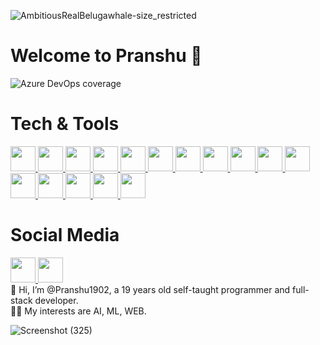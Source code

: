 ![AmbitiousRealBelugawhale-size_restricted](https://user-images.githubusercontent.com/70687348/170268953-efe79c93-de2a-4d88-986b-d8a20edcecad.gif)

# Welcome to Pranshu 🚀

<img
  alt="Azure DevOps coverage"
  src="https://img.shields.io/badge/developer-coding-brightgreen"
/>
<br>
# Tech & Tools
  <a href="https://github.com/Pranshu1902/">
  <img
    width="40"
    height="40"
    src="https://cdn.jsdelivr.net/gh/devicons/devicon/icons/django/django-plain.svg"
  />
</a>
<a href="https://github.com/Pranshu1902/">
  <img
    width="40"
    height="40"
    src="https://cdn.jsdelivr.net/gh/devicons/devicon/icons/firefox/firefox-original.svg"
  />
</a>
<a href="https://github.com/Pranshu1902/">
  <img
    width="40"
    height="40"
    src="https://cdn.jsdelivr.net/gh/devicons/devicon/icons/git/git-original.svg"
  />
</a>
<a href="https://github.com/Pranshu1902/">
  <img
    width="40"
    height="40"
    src="https://cdn.jsdelivr.net/gh/devicons/devicon/icons/html5/html5-original.svg"
  />
</a>
<a href="https://github.com/Pranshu1902/">
  <img
    width="40"
    height="40"
    src="https://cdn.jsdelivr.net/gh/devicons/devicon/icons/javascript/javascript-original.svg"
  />
</a>

<a href="https://github.com/Pranshu1902/">
  <img
    width="40"
    height="40"
    src="https://cdn.jsdelivr.net/gh/devicons/devicon/icons/java/java-original-wordmark.svg"
  />
</a>

<a href="https://github.com/Pranshu1902/">
  <img
    width="40"
    height="40"
    src="https://cdn.jsdelivr.net/gh/devicons/devicon/icons/linux/linux-original.svg"
  />
</a>

<a href="https://github.com/Pranshu1902/">
  <img
    width="40"
    height="40"
    src="https://cdn.jsdelivr.net/gh/devicons/devicon/icons/nodejs/nodejs-plain-wordmark.svg"
  />
</a>

<a href="https://github.com/Pranshu1902/">
  <img
    width="40"
    height="40"
    src="https://cdn.jsdelivr.net/gh/devicons/devicon/icons/npm/npm-original-wordmark.svg"
  />
</a>

<a href="https://github.com/Pranshu1902/">
  <img
    width="40"
    height="40"
    src="https://cdn.jsdelivr.net/gh/devicons/devicon/icons/python/python-original.svg"
  />
</a>

<a href="https://github.com/Pranshu1902/">
  <img
    width="40"
    height="40"
    src="https://cdn.jsdelivr.net/gh/devicons/devicon/icons/react/react-original.svg"
  />
</a>

<a href="https://github.com/Pranshu1902/">
  <img
    width="40"
    height="40"
    src="https://cdn.jsdelivr.net/gh/devicons/devicon/icons/slack/slack-original.svg"
  />
</a>

<a href="https://github.com/Pranshu1902/">
  <img
    width="40"
    height="40"
    src="https://cdn.jsdelivr.net/gh/devicons/devicon/icons/typescript/typescript-original.svg"
  />
</a>

<a href="https://github.com/Pranshu1902/">
  <img
    width="40"
    height="40"
    src="https://cdn.jsdelivr.net/gh/devicons/devicon/icons/ubuntu/ubuntu-plain.svg"
  />
</a>
<a href="https://github.com/Pranshu1902/">
  <img
    width="40"
    height="40"
    src="https://cdn.jsdelivr.net/gh/devicons/devicon/icons/vscode/vscode-original.svg"
  />
</a>
<a href="https://github.com/Pranshu1902/">
  <img
    width="40"
    height="40"
    src="https://cdn.jsdelivr.net/gh/devicons/devicon/icons/bash/bash-original.svg"
  />
</a>


# Social Media

  <a href="https://twitter.com/pranshu1902">
    <img
      width="40"
      height="40"
      src="https://cdn.jsdelivr.net/gh/devicons/devicon/icons/twitter/twitter-original.svg"
    />
  </a>

  <a href="https://www.linkedin.com/in/pranshu-aggarwal-4aa8181b4/">
    <img
      width="40"
      height="40"
      src="https://cdn.jsdelivr.net/gh/devicons/devicon/icons/linkedin/linkedin-original.svg"
    />
  </a>

<br>
👋 Hi, I’m @Pranshu1902, a 19 years old self-taught programmer and full-stack developer.
<br>
👨‍💻 My interests are AI, ML, WEB.

![Screenshot (325)](https://user-images.githubusercontent.com/70687348/170288397-3ce944e4-6eb2-4f1d-989b-f06c7a20ef76.png)


